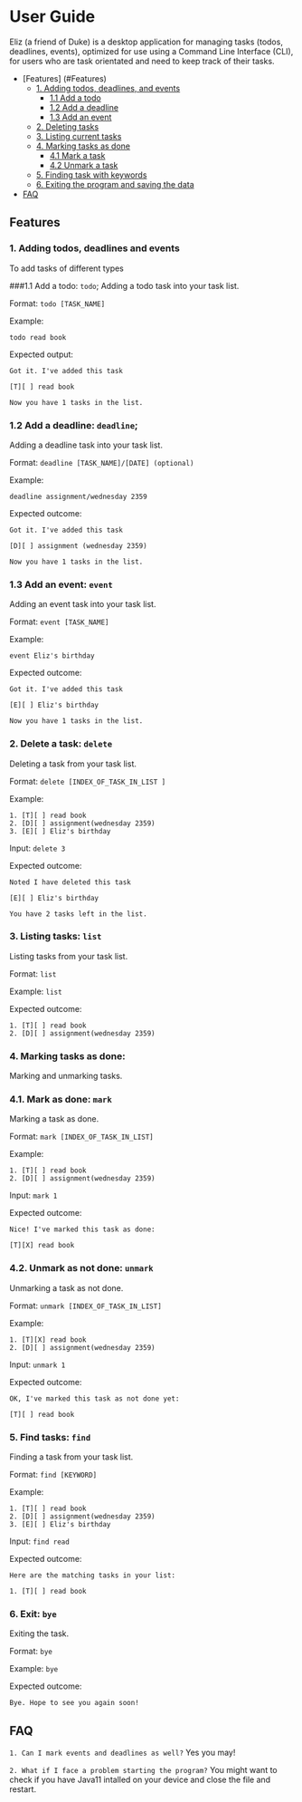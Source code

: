 # User Guide

Eliz (a friend of Duke) is a desktop application for managing tasks (todos, deadlines, events), optimized for use using 
a Command Line Interface (CLI), for users who are task orientated and need to keep track of their tasks.

* [Features] (#Features)
  * [1. Adding todos, deadlines, and events](#1-adding-todos-deadlines-and-events)
    * [1.1 Add a todo](#1-1-add-a-todo-todo)
    * [1.2 Add a deadline](#1-2-add-a-deadline-deadline)
    * [1.3 Add an event](#1-3-add-an-event-event)
  * [2. Deleting tasks](#2-delete-a-task-delete)
  * [3. Listing current tasks](#3-listing-tasks-list)
  * [4. Marking tasks as done](#4-marking-tasks-as-done)
    * [4.1 Mark a task](#4-1-mark-as-done-mark)
    * [4.2 Unmark a task](#4-2-unmark-as-not-done-unmark)
  * [5. Finding task with keywords](#5-find-tasks-find)
  * [6. Exiting the program and saving the data](#6-exit-bye)
* [FAQ](#FAQ)


## Features

### 1. Adding todos, deadlines and events
To add tasks of different types

###1.1 Add a todo: `todo`;
Adding a todo task into your task list.

Format: `todo [TASK_NAME]`

Example:

`todo read book`

Expected output:
```
Got it. I've added this task 

[T][ ] read book

Now you have 1 tasks in the list.
```

### 1.2 Add a deadline: `deadline`;
Adding a deadline task into your task list.

Format: `deadline [TASK_NAME]/[DATE] (optional)`

Example:

`deadline assignment/wednesday 2359`

Expected outcome:
```
Got it. I've added this task 

[D][ ] assignment (wednesday 2359)

Now you have 1 tasks in the list.
```
### 1.3 Add an event: `event`
Adding an event task into your task list.

Format: `event [TASK_NAME]`

Example:

`event Eliz's birthday`

Expected outcome:
```
Got it. I've added this task 

[E][ ] Eliz's birthday

Now you have 1 tasks in the list.
```

### 2. Delete a task: `delete`
Deleting a task from your task list.

Format: `delete [INDEX_OF_TASK_IN_LIST ]`

Example:
````
1. [T][ ] read book
2. [D][ ] assignment(wednesday 2359)
3. [E][ ] Eliz's birthday
````
Input: `delete 3`

Expected outcome:
```
Noted I have deleted this task

[E][ ] Eliz's birthday

You have 2 tasks left in the list.
````

### 3. Listing tasks: `list`
Listing tasks from your task list.

Format: `list`

Example:
`list`

Expected outcome:
````
1. [T][ ] read book
2. [D][ ] assignment(wednesday 2359)
````


### 4. Marking tasks as done: 
Marking and unmarking tasks.

### 4.1. Mark as done: `mark`
Marking a task as done.

Format: `mark [INDEX_OF_TASK_IN_LIST]`

Example:
````
1. [T][ ] read book
2. [D][ ] assignment(wednesday 2359)
````
Input: `mark 1`

Expected outcome:
````
Nice! I've marked this task as done:

[T][X] read book
````

### 4.2. Unmark as not done: `unmark`
Unmarking a task as not done.

Format: `unmark [INDEX_OF_TASK_IN_LIST]`

Example:
````
1. [T][X] read book
2. [D][ ] assignment(wednesday 2359)
````
Input: `unmark 1`

Expected outcome:
````
OK, I've marked this task as not done yet:

[T][ ] read book
````

### 5. Find tasks: `find`
Finding a task from your task list.

Format: `find [KEYWORD]`

Example:
````
1. [T][ ] read book
2. [D][ ] assignment(wednesday 2359)
3. [E][ ] Eliz's birthday
````
Input: `find read`

Expected outcome:
```
Here are the matching tasks in your list: 

1. [T][ ] read book
````

### 6. Exit: `bye`
Exiting the task.

Format: `bye`

Example:
`bye`

Expected outcome:
````
Bye. Hope to see you again soon!
````

## FAQ
```1. Can I mark events and deadlines as well?```
Yes you may!

```2. What if I face a problem starting the program?```
You might want to check if you have Java11 intalled on your device and close the file and restart.



